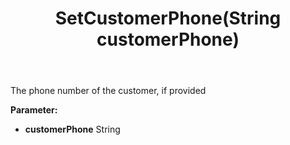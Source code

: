 ﻿---
uid: crmscript_ref_NSChatSessionEntity_SetCustomerPhone
title: SetCustomerPhone(String customerPhone)
intellisense: NSChatSessionEntity.SetCustomerPhone
keywords: NSChatSessionEntity, GetCustomerPhone
so.topic: reference
---

The phone number of the customer, if provided

**Parameter:** 
 - **customerPhone** String

